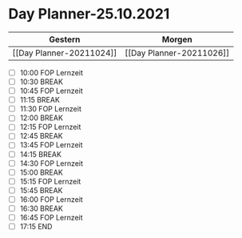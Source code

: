 
Day Planner-25.10.2021
======================
  
| Gestern | Morgen |  
| ------- | ------ |  
| [[Day Planner-20211024]] | [[Day Planner-20211026]] |  
- [ ] 10:00 FOP Lernzeit  
- [ ] 10:30 BREAK  
- [ ] 10:45 FOP Lernzeit  
- [ ] 11:15 BREAK  
- [ ] 11:30 FOP Lernzeit  
- [ ] 12:00 BREAK  
- [ ] 12:15 FOP Lernzeit  
- [ ] 12:45 BREAK  
- [ ] 13:45 FOP Lernzeit  
- [ ] 14:15 BREAK  
- [ ] 14:30 FOP Lernzeit  
- [ ] 15:00 BREAK  
- [ ] 15:15 FOP Lernzeit  
- [ ] 15:45 BREAK  
- [ ] 16:00 FOP Lernzeit  
- [ ] 16:30 BREAK  
- [ ] 16:45 FOP Lernzeit  
- [ ] 17:15 END